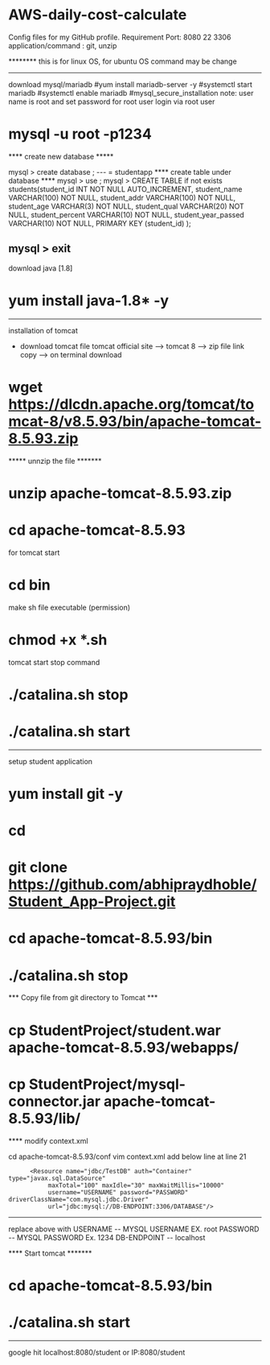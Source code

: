 # AWS-daily-cost-calculate
Config files for my GitHub profile.
Requirement
Port: 8080 22 3306
application/command : git, unzip

******** this is for linux OS, for ubuntu OS command may be change

--------------------------------------------------------------------------------------

download mysql/mariadb
#yum install mariadb-server -y
#systemctl start mariadb 
#systemctl enable mariadb 
#mysql_secure_installation
note: user name is root and set password for root user
login via root user
# mysql -u root -p1234


**** create new database *****

mysql > create database <DATABASENAME>;              --- <DATABASENAME> = studentapp
****  create table under database  ****
mysql > use <DATABASENAME>;
mysql > CREATE TABLE if not exists students(student_id INT NOT NULL AUTO_INCREMENT,
	student_name VARCHAR(100) NOT NULL,
	student_addr VARCHAR(100) NOT NULL,
	student_age VARCHAR(3) NOT NULL,
	student_qual VARCHAR(20) NOT NULL,
	student_percent VARCHAR(10) NOT NULL,
	student_year_passed VARCHAR(10) NOT NULL,
	PRIMARY KEY (student_id)
);


mysql > exit
------------------------------------------------------------------------------------
download java [1.8]
# yum install java-1.8* -y


----------------------------------------------------------------------------------
installation of tomcat

- download tomcat file 
	tomcat official site --> tomcat 8 --> zip file link copy --> on terminal download

# wget https://dlcdn.apache.org/tomcat/tomcat-8/v8.5.93/bin/apache-tomcat-8.5.93.zip

*****   unnzip the file  *******

# unzip apache-tomcat-8.5.93.zip
# cd apache-tomcat-8.5.93

for tomcat start 
# cd bin

make sh file executable (permission)
# chmod +x *.sh

tomcat start stop command
# ./catalina.sh stop
# ./catalina.sh start

------------------------------------------------------------------------------------

setup student application

# yum install git -y
# cd 
# git clone https://github.com/abhipraydhoble/Student_App-Project.git 
# cd apache-tomcat-8.5.93/bin
# ./catalina.sh stop

*** Copy file from git directory to Tomcat ***

# cp StudentProject/student.war apache-tomcat-8.5.93/webapps/
# cp StudentProject/mysql-connector.jar apache-tomcat-8.5.93/lib/

**** modify context.xml

cd apache-tomcat-8.5.93/conf
vim context.xml
add below line at line 21

	      <Resource name="jdbc/TestDB" auth="Container" type="javax.sql.DataSource"
               maxTotal="100" maxIdle="30" maxWaitMillis="10000"
               username="USERNAME" password="PASSWORD" driverClassName="com.mysql.jdbc.Driver"
               url="jdbc:mysql://DB-ENDPOINT:3306/DATABASE"/>

------
replace above with
USERNAME	-- MYSQL USERNAME  EX. root
PASSWORD 	-- MYSQL PASSWORD  Ex. 1234
DB-ENDPOINT 	-- localhost       

****   Start tomcat  *******
# cd apache-tomcat-8.5.93/bin
# ./catalina.sh start

------------------------------------------------------------------------------

google hit
localhost:8080/student
or 
IP:8080/student

